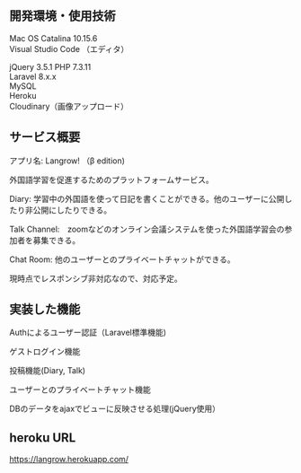## 開発環境・使用技術 
  
Mac OS Catalina 10.15.6  
Visual Studio Code （エディタ）  

jQuery 3.5.1
PHP 7.3.11  
Laravel 8.x.x  
MySQL  
Heroku  
Cloudinary（画像アップロード）  

  
## サービス概要  
  
<p>アプリ名: Langrow! （β edition)</p>
<p>外国語学習を促進するためのプラットフォームサービス。 </p>
  
<p>Diary: 学習中の外国語を使って日記を書くことができる。他のユーザーに公開したり非公開にしたりできる。</p> 
<p>Talk Channel:　zoomなどのオンライン会議システムを使った外国語学習会の参加者を募集できる。</p>
<p>Chat Room: 他のユーザーとのプライベートチャットができる。</p>
  
<p>現時点でレスポンシブ非対応なので、対応予定。</p>
  
## 実装した機能  
  
<p>Authによるユーザー認証（Laravel標準機能)</p>
<p>ゲストログイン機能</p>
<p>投稿機能(Diary, Talk)</p>
<p>ユーザーとのプライベートチャット機能</p>
<p>DBのデータをajaxでビューに反映させる処理(jQuery使用）</p>
  
## heroku URL  
https://langrow.herokuapp.com/
